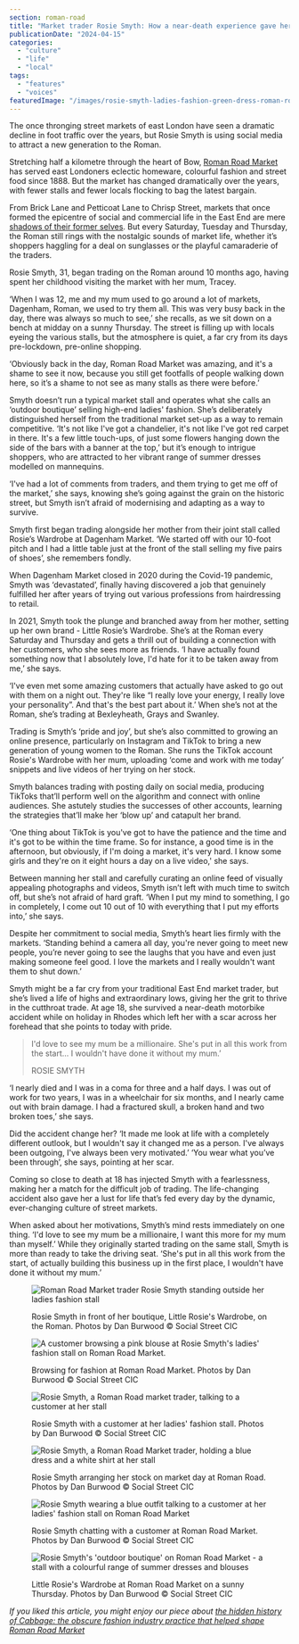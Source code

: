 ```yaml
---
section: roman-road
title: "Market trader Rosie Smyth: How a near-death experience gave her a lust for life and trading on the Roman"
publicationDate: "2024-04-15"
categories: 
  - "culture"
  - "life"
  - "local"
tags: 
  - "features"
  - "voices"
featuredImage: "/images/rosie-smyth-ladies-fashion-green-dress-roman-road-market-bow.jpg"
---
```


The once thronging street markets of east London have seen a dramatic decline in foot traffic over the years, but Rosie Smyth is using social media to attract a new generation to the Roman. 

Stretching half a kilometre through the heart of Bow, [Roman Road Market](https://romanroadlondon.com/roman-road-market-history/) has served east Londoners eclectic homeware, colourful fashion and street food since 1888. But the market has changed dramatically over the years, with fewer stalls and fewer locals flocking to bag the latest bargain.

From Brick Lane and Petticoat Lane to Chrisp Street, markets that once formed the epicentre of social and commercial life in the East End are mere [shadows of their former selves](https://www.mylondon.news/news/east-london-news/london-market-yuppies-greasy-spoon-25760270?int_source=nba). But every Saturday, Tuesday and Thursday, the Roman still rings with the nostalgic sounds of market life, whether it’s shoppers haggling for a deal on sunglasses or the playful camaraderie of the traders.

Rosie Smyth, 31, began trading on the Roman around 10 months ago, having spent her childhood visiting the market with her mum, Tracey.

‘When I was 12, me and my mum used to go around a lot of markets, Dagenham, Roman, we used to try them all. This was very busy back in the day, there was always so much to see,’ she recalls, as we sit down on a bench at midday on a sunny Thursday. The street is filling up with locals eyeing the various stalls, but the atmosphere is quiet, a far cry from its days pre-lockdown, pre-online shopping.

‘Obviously back in the day, Roman Road Market was amazing, and it's a shame to see it now, because you still get footfalls of people walking down here, so it’s a shame to not see as many stalls as there were before.’

Smyth doesn’t run a typical market stall and operates what she calls an ‘outdoor boutique’ selling high-end ladies' fashion. She’s deliberately distinguished herself from the traditional market set-up as a way to remain competitive. ‘It's not like I've got a chandelier, it's not like I've got red carpet in there. It's a few little touch-ups, of just some flowers hanging down the side of the bars with a banner at the top,’ but it’s enough to intrigue shoppers, who are attracted to her vibrant range of summer dresses modelled on mannequins.

‘I've had a lot of comments from traders, and them trying to get me off of the market,’ she says, knowing she’s going against the grain on the historic street, but Smyth isn’t afraid of modernising and adapting as a way to survive.

Smyth first began trading alongside her mother from their joint stall called Rosie’s Wardrobe at Dagenham Market. ‘We started off with our 10-foot pitch and I had a little table just at the front of the stall selling my five pairs of shoes’, she remembers fondly.

When Dagenham Market closed in 2020 during the Covid-19 pandemic, Smyth was ‘devastated’, finally having discovered a job that genuinely fulfilled her after years of trying out various professions from hairdressing to retail.

In 2021, Smyth took the plunge and branched away from her mother, setting up her own brand - Little Rosie’s Wardrobe. She’s at the Roman every Saturday and Thursday and gets a thrill out of building a connection with her customers, who she sees more as friends. ‘I have actually found something now that I absolutely love, I'd hate for it to be taken away from me,’ she says.

‘I've even met some amazing customers that actually have asked to go out with them on a night out. They're like “I really love your energy, I really love your personality”. And that's the best part about it.’ When she’s not at the Roman, she’s trading at Bexleyheath, Grays and Swanley. 

Trading is Smyth’s ‘pride and joy’, but she’s also committed to growing an online presence, particularly on Instagram and TikTok to bring a new generation of young women to the Roman. She runs the TikTok account Rosie's Wardrobe with her mum, uploading ‘come and work with me today’ snippets and live videos of her trying on her stock.

Smyth balances trading with posting daily on social media, producing TikToks that’ll perform well on the algorithm and connect with online audiences. She astutely studies the successes of other accounts, learning the strategies that’ll make her ‘blow up’ and catapult her brand.

‘One thing about TikTok is you've got to have the patience and the time and it's got to be within the time frame. So for instance, a good time is in the afternoon, but obviously, if I'm doing a market, it's very hard. I know some girls and they're on it eight hours a day on a live video,' she says.

Between manning her stall and carefully curating an online feed of visually appealing photographs and videos, Smyth isn’t left with much time to switch off, but she’s not afraid of hard graft. ‘When I put my mind to something, I go in completely, I come out 10 out of 10 with everything that I put my efforts into,’ she says.

Despite her commitment to social media, Smyth’s heart lies firmly with the markets. ‘Standing behind a camera all day, you're never going to meet new people, you’re never going to see the laughs that you have and even just making someone feel good. I love the markets and I really wouldn't want them to shut down.’

Smyth might be a far cry from your traditional East End market trader, but she’s lived a life of highs and extraordinary lows, giving her the grit to thrive in the cutthroat trade. At age 18, she survived a near-death motorbike accident while on holiday in Rhodes which left her with a scar across her forehead that she points to today with pride. 

> I'd love to see my mum be a millionaire. She's put in all this work from the start... I wouldn't have done it without my mum.’  
> 
> ROSIE SMYTH

‘I nearly died and I was in a coma for three and a half days. I was out of work for two years, I was in a wheelchair for six months, and I nearly came out with brain damage. I had a fractured skull, a broken hand and two broken toes,’ she says.

Did the accident change her? ‘It made me look at life with a completely different outlook, but I wouldn't say it changed me as a person. I've always been outgoing, I've always been very motivated.’ ‘You wear what you’ve been through’, she says, pointing at her scar.

Coming so close to death at 18 has injected Smyth with a fearlessness, making her a match for the difficult job of trading. The life-changing accident also gave her a lust for life that’s fed every day by the dynamic, ever-changing culture of street markets.

When asked about her motivations, Smyth’s mind rests immediately on one thing. ‘I'd love to see my mum be a millionaire, I want this more for my mum than myself.’ While they originally started trading on the same stall, Smyth is more than ready to take the driving seat. ‘She's put in all this work from the start, of actually building this business up in the first place, I wouldn't have done it without my mum.’

<figure>

![Roman Road Market trader Rosie Smyth standing outside her ladies fashion stall](/images/rosie-smyth-east-end-roman-road-market-trader-ladies-fashion-stall.jpg)

<figcaption>

Rosie Smyth in front of her boutique, Little Rosie's Wardrobe, on the Roman. Photos by Dan Burwood © Social Street CIC

</figcaption>

</figure>

<figure>

![A customer browsing a pink blouse at Rosie Smyth's ladies' fashion stall on Roman Road Market.](/images/roman-road-market-ladies-fashion-stall-rosie-smyth-1024x683.jpg)

<figcaption>

Browsing for fashion at Roman Road Market. Photos by Dan Burwood © Social Street CIC

</figcaption>

</figure>

<figure>

![Rosie Smyth, a Roman Road market trader, talking to a customer at her stall](/images/rosie-smyth-customer-ladies-fashion-stall-roman-road-market-trader.jpg)

<figcaption>

Rosie Smyth with a customer at her ladies' fashion stall. Photos by Dan Burwood © Social Street CIC

</figcaption>

</figure>

<figure>

![Rosie Smyth, a Roman Road Market trader, holding a blue dress and a white shirt at her stall](/images/rosie-smyth-roman-road-market-trader-with-clothes-bow.jpg)

<figcaption>

Rosie Smyth arranging her stock on market day at Roman Road. Photos by Dan Burwood © Social Street CIC

</figcaption>

</figure>

<figure>

![Rosie Smyth wearing a blue outfit talking to a customer at her ladies' fashion stall on Roman Road Market](/images/rosie-smyth-customer-ladies-fashion-roman-road-market-bow-1024x683.jpg)

<figcaption>

Rosie Smyth chatting with a customer at Roman Road Market. Photos by Dan Burwood © Social Street CIC

</figcaption>

</figure>

<figure>

![Rosie Smyth's 'outdoor boutique' on Roman Road Market - a stall with a colourful range of summer dresses and blouses](/images/roman-road-market-bow-ladies-fashion-stall-1024x683.jpg)

<figcaption>

Little Rosie's Wardrobe at Roman Road Market on a sunny Thursday. Photos by Dan Burwood © Social Street CIC

</figcaption>

</figure>

_If you liked this article, you might enjoy our piece about_ [_the hidden history of Cabbage: the obscure fashion industry practice that helped shape Roman Road Market_](https://romanroadlondon.com/cabbage-clothing-fashion-industry-practice-east-end-market-history/)

